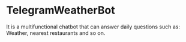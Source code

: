 # TelegramWeatherBot
It is a multifunctional chatbot that can answer daily questions such as: Weather, nearest restaurants and so on.

